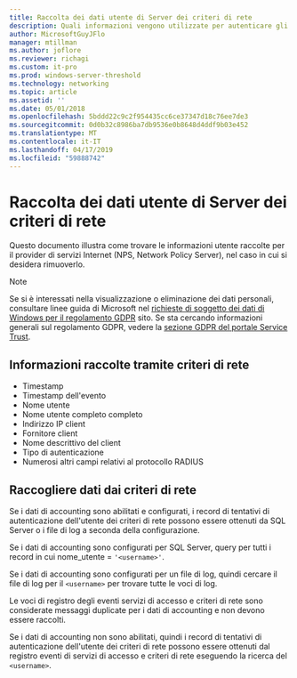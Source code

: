 ```yaml
---
title: Raccolta dei dati utente di Server dei criteri di rete
description: Quali informazioni vengono utilizzate per autenticare gli utenti dal Server di criteri di rete in Windows Server 2016.
author: MicrosoftGuyJFlo
manager: mtillman
ms.author: joflore
ms.reviewer: richagi
ms.custom: it-pro
ms.prod: windows-server-threshold
ms.technology: networking
ms.topic: article
ms.assetid: ''
ms.date: 05/01/2018
ms.openlocfilehash: 5bddd22c9c2f954435cc6ce37347d18c76ee7de3
ms.sourcegitcommit: 0d0b32c8986ba7db9536e0b8648d4ddf9b03e452
ms.translationtype: MT
ms.contentlocale: it-IT
ms.lasthandoff: 04/17/2019
ms.locfileid: "59888742"
---
```

# <a name="network-policy-server-user-data-collection"></a>Raccolta dei dati utente di Server dei criteri di rete

Questo documento illustra come trovare le informazioni utente raccolte per il provider di servizi Internet (NPS, Network Policy Server), nel caso in cui si desidera rimuoverlo.

>[!Note]
>Se si è interessati nella visualizzazione o eliminazione dei dati personali, consultare linee guida di Microsoft nel [richieste di soggetto dei dati di Windows per il regolamento GDPR](https://docs.microsoft.com/microsoft-365/compliance/gdpr-dsr-windows) sito. Se sta cercando informazioni generali sul regolamento GDPR, vedere la [sezione GDPR del portale Service Trust](https://servicetrust.microsoft.com/ViewPage/GDPRGetStarted).

## <a name="information-collected-by-nps"></a>Informazioni raccolte tramite criteri di rete

- Timestamp
- Timestamp dell'evento
- Nome utente
- Nome utente completo completo
- Indirizzo IP client
- Fornitore client
- Nome descrittivo del client
- Tipo di autenticazione
- Numerosi altri campi relativi al protocollo RADIUS

## <a name="gather-data-from-nps"></a>Raccogliere dati dai criteri di rete

Se i dati di accounting sono abilitati e configurati, i record di tentativi di autenticazione dell'utente dei criteri di rete possono essere ottenuti da SQL Server o i file di log a seconda della configurazione. 

Se i dati di accounting sono configurati per SQL Server, query per tutti i record in cui nome_utente = `'<username>'`.

Se i dati di accounting sono configurati per un file di log, quindi cercare il file di log per il `<username>` per trovare tutte le voci di log.

Le voci di registro degli eventi servizi di accesso e criteri di rete sono considerate messaggi duplicate per i dati di accounting e non devono essere raccolti.

Se i dati di accounting non sono abilitati, quindi i record di tentativi di autenticazione dell'utente dei criteri di rete possono essere ottenuti dal registro eventi di servizi di accesso e criteri di rete eseguendo la ricerca del `<username>`.
